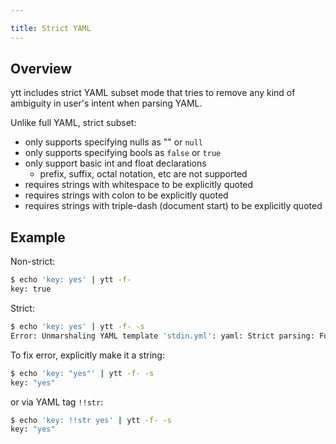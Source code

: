 ```yaml
---

title: Strict YAML
---
```


## Overview

ytt includes strict YAML subset mode that tries to remove any kind of ambiguity in user's intent when parsing YAML.

Unlike full YAML, strict subset:

- only supports specifying nulls as "" or `null`
- only supports specifying bools as `false` or `true`
- only support basic int and float declarations
  - prefix, suffix, octal notation, etc are not supported
- requires strings with whitespace to be explicitly quoted
- requires strings with colon to be explicitly quoted
- requires strings with triple-dash (document start) to be explicitly quoted

## Example

Non-strict:

```bash
$ echo 'key: yes' | ytt -f-
key: true
```

Strict:

```bash
$ echo 'key: yes' | ytt -f- -s
Error: Unmarshaling YAML template 'stdin.yml': yaml: Strict parsing: Found 'yes' ambigious (could be !!str or !!bool)
```

To fix error, explicitly make it a string:

```bash
$ echo 'key: "yes"' | ytt -f- -s
key: "yes"
```

or via YAML tag `!!str`:

```bash
$ echo 'key: !!str yes' | ytt -f- -s
key: "yes"
```
